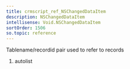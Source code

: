 ```yaml
---
title: crmscript_ref_NSChangedDataItem
description: NSChangedDataItem
intellisense: Void.NSChangedDataItem
sortOrder: 1506
so.topic: reference
---
```



Tablename/recordid pair used to refer to records




1. autolist

